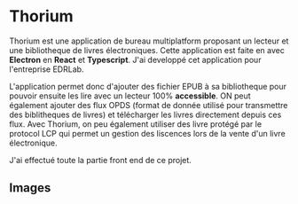 Thorium
===============

Thorium est une application de bureau multiplatform proposant un lecteur et une bibliotheque de livres électroniques. Cette application est faite en avec **Electron** en **React** et **Typescript**. J'ai developpé cet application pour l'entreprise EDRLab.

L'application permet donc d'ajouter des fichier EPUB à sa bibliotheque pour pouvoir ensuite les lire avec un lecteur 100% **accessible**. ON peut également ajouter des flux OPDS (format de donnée utilisé pour transmettre des biblitheques de livres) et télécharger les livres directement depuis ces flux. Avec Thorium, on peu également utiliser des livre protégé par le protocol LCP qui permet un gestion des liscences lors de la vente d'un livre électronique.

J'ai effectué toute la partie front end de ce projet.

Images
------

<Image name="thorium1">
<Image name="thorium2">
<Image name="thorium3">